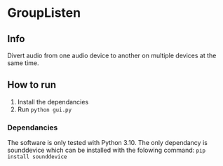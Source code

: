 # GroupListen
## Info
Divert audio from one audio device to another on multiple devices at the same time.
## How to run
1. Install the dependancies
3. Run `python gui.py`
### Dependancies
The software is only tested with Python 3.10.
The only dependancy is sounddevice which can be installed with the folowing command:
`pip install sounddevice`